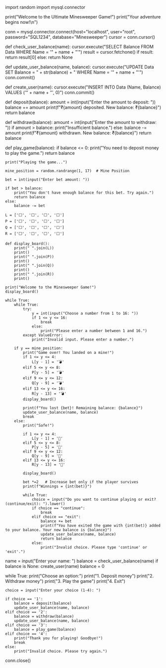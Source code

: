 import random
import mysql.connector

print("Welcome to the Ultimate Minesweeper Game!")
print("Your adventure begins now!\n")

conn = mysql.connector.connect(host="localhost", user="root", password="SQL1234", database="Minesweeper")
cursor = conn.cursor()

def check_user_balance(name):
    cursor.execute("SELECT Balance FROM Data WHERE Name = '" + name + "'") 
    result = cursor.fetchone()
    if result:
        return result[0]
    else:
        return None

def update_user_balance(name, balance):
    cursor.execute("UPDATE Data SET Balance = " + str(balance) + " WHERE Name = '" + name + "'")
    conn.commit()

def create_user(name):
    cursor.execute("INSERT INTO Data (Name, Balance) VALUES ('" + name + "', 0)")
    conn.commit()

def deposit(balance):
    amount = int(input("Enter the amount to deposit: "))
    balance += amount
    print(f"₹{amount} deposited. New balance: ₹{balance}")
    return balance

def withdraw(balance):
    amount = int(input("Enter the amount to withdraw: "))
    if amount > balance:
        print("Insufficient balance.")
    else:
        balance -= amount
        print(f"₹{amount} withdrawn. New balance: ₹{balance}")
    return balance

def play_game(balance):
    if balance <= 0:
        print("You need to deposit money to play the game.")
        return balance

    print("Playing the game...")

    mine_position = random.randrange(1, 17)  # Mine Position

    bet = int(input("Enter bet amount: "))

    if bet > balance:
        print("You don't have enough balance for this bet. Try again.")
        return balance
    else:
        balance -= bet

    L = ['⬜', '⬜', '⬜', '⬜']
    P = ['⬜', '⬜', '⬜', '⬜']
    Q = ['⬜', '⬜', '⬜', '⬜']
    R = ['⬜', '⬜', '⬜', '⬜']

    def display_board():
        print(" ".join(L))
        print()
        print(" ".join(P))
        print()
        print(" ".join(Q))
        print()
        print(" ".join(R))
        print()

    print("Welcome to the Minesweeper Game!")
    display_board()

    while True:
        while True:
            try:
                y = int(input("Choose a number from 1 to 16: "))
                if 1 <= y <= 16:
                    break
                else:
                    print("Please enter a number between 1 and 16.")
            except ValueError:
                print("Invalid input. Please enter a number.")

        if y == mine_position:
            print("Game over! You landed on a mine!")
            if 1 <= y <= 4:
                L[y - 1] = '💣'
            elif 5 <= y <= 8:
                P[y - 5] = '💣'
            elif 9 <= y <= 12:
                Q[y - 9] = '💣'
            elif 13 <= y <= 16:
                R[y - 13] = '💣'
            display_board()

            print(f"You lost {bet}! Remaining balance: {balance}")
            update_user_balance(name, balance)
            break
        else:
            print("Safe!")

            if 1 <= y <= 4:
                L[y - 1] = '💎'
            elif 5 <= y <= 8:
                P[y - 5] = '💎'
            elif 9 <= y <= 12:
                Q[y - 9] = '💎'
            elif 13 <= y <= 16:
                R[y - 13] = '💎'

            display_board()

            bet *=2   # Increase bet only if the player survives
            print(f"Winnings = {int(bet)}")

            while True:
                choice = input("Do you want to continue playing or exit? (continue/exit): ").lower()
                if choice == "continue":
                    break
                elif choice == "exit":
                    balance += bet
                    print(f"You have exited the game with {int(bet)} added to your balance. Your new balance is {balance}")
                    update_user_balance(name, balance)
                    return balance
                else:
                    print("Invalid choice. Please type 'continue' or 'exit'.")

name = input("Enter your name: ")
balance = check_user_balance(name)
if balance is None:
    create_user(name)
    balance = 0

while True:
    print("Choose an option:")
    print("1. Deposit money")
    print("2. Withdraw money")
    print("3. Play the game")
    print("4. Exit")

    choice = input("Enter your choice (1-4): ")

    if choice == '1':
        balance = deposit(balance)
        update_user_balance(name, balance)
    elif choice == '2':
        balance = withdraw(balance)
        update_user_balance(name, balance)
    elif choice == '3':
        balance = play_game(balance)
    elif choice == '4':
        print("Thank you for playing! Goodbye!")
        break
    else:
        print("Invalid choice. Please try again.")

conn.close()

